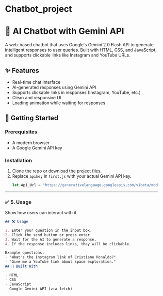 # Chatbot_project
# 💬 AI Chatbot with Gemini API

A web-based chatbot that uses Google's Gemini 2.0 Flash API to generate intelligent responses to user queries. Built with HTML, CSS, and JavaScript, and supports clickable links like Instagram and YouTube URLs.
## ✨ Features

- Real-time chat interface
- AI-generated responses using Gemini API
- Supports clickable links in responses (Instagram, YouTube, etc.)
- Clean and responsive UI
- Loading animation while waiting for responses
## 🚀 Getting Started

### Prerequisites
- A modern browser
- A Google Gemini API key

### Installation
1. Clone the repo or download the project files.
2. Replace `apikey` in `first.js` with your actual Gemini API key.
   ```js
   let Api_Url = "https://generativelanguage.googleapis.com/v1beta/models/gemini-2.0-flash:generateContent?key=YOUR_API_KEY";

---

### ✅ 5. **Usage**
Show how users can interact with it.

```markdown
## 🛠️ Usage

1. Enter your question in the input box.
2. Click the send button or press enter.
3. Wait for the AI to generate a response.
4. If the response includes links, they will be clickable.

Example questions:
- "What's the Instagram link of Cristiano Ronaldo?"
- "Give me a YouTube link about space exploration."
## 🧪 Built With

- HTML
- CSS
- JavaScript
- Google Gemini API (via fetch)
